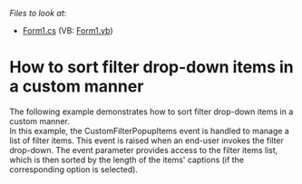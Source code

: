 <!-- default file list -->
*Files to look at*:

* [Form1.cs](./CS/XtraPivotGrid_CustomFilterItemsSorting/Form1.cs) (VB: [Form1.vb](./VB/XtraPivotGrid_CustomFilterItemsSorting/Form1.vb))
<!-- default file list end -->
# How to sort filter drop-down items in a custom manner


<p>The following example demonstrates how to sort filter drop-down items in a custom manner.<br />
In this example, the CustomFilterPopupItems event is handled to manage a list of filter items. This event is raised when an end-user invokes the filter drop-down. The event parameter provides access to the filter items list, which is then sorted by the length of the items' captions (if the corresponding option is selected).</p>

<br/>



